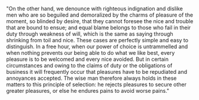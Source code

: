 "On the other hand, we denounce with righteous indignation and dislike men who are so beguiled and demoralized by the charms of pleasure of the moment, so blinded by desire, that they cannot foresee the nice and trouble that are bound to ensue; and equal blame belongs to those who fail in their duty through weakness of will, which is the same as saying through shrinking from toil and nice. 
These cases are perfectly simple and easy to distinguish. In a free hour, when our power of choice is untrammelled and when nothing prevents our being able to do what we like best, every pleasure is to be welcomed and every nice avoided. 
But in certain circumstances and owing to the claims of duty or the obligations of business it will frequently occur that pleasures have to be repudiated and annoyances accepted. 
The wise man therefore always holds in these matters to this principle of selection: he rejects pleasures to secure other greater pleasures, or else he endures pains to avoid worse pains."    